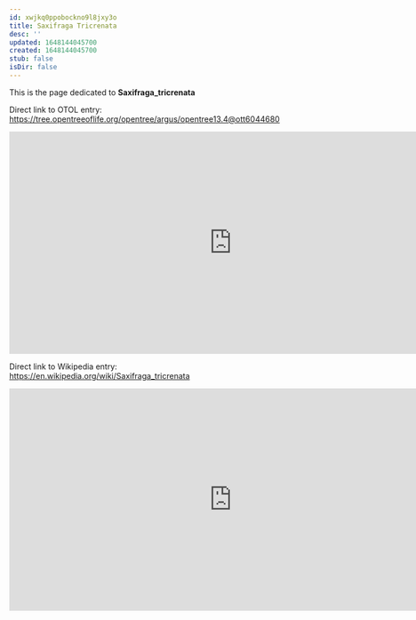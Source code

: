```yaml
---
id: xwjkq0ppobockno9l8jxy3o
title: Saxifraga Tricrenata
desc: ''
updated: 1648144045700
created: 1648144045700
stub: false
isDir: false
---
```

This is the page dedicated to **Saxifraga_tricrenata**


Direct link to OTOL entry: https://tree.opentreeoflife.org/opentree/argus/opentree13.4@ott6044680



<html>
    <body>
    <iframe src="https://tree.opentreeoflife.org/opentree/argus/opentree13.4@ott6044680"
    width="800" height="400" frameborder="0" allowfullscreen> </iframe>
    </body>
</html>
    


Direct link to Wikipedia entry: https://en.wikipedia.org/wiki/Saxifraga_tricrenata



<html>
    <body>
    <iframe src="https://en.wikipedia.org/wiki/Saxifraga_tricrenata"
    width="800" height="400" frameborder="0" allowfullscreen> </iframe>
    </body>
</html>
    
